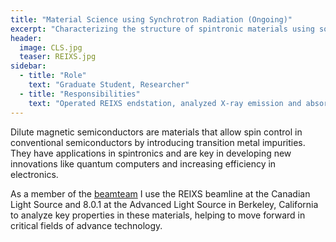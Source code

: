 ```yaml
---
title: "Material Science using Synchrotron Radiation (Ongoing)"
excerpt: "Characterizing the structure of spintronic materials using soft X-ray spectroscopy"
header:
  image: CLS.jpg
  teaser: REIXS.jpg
sidebar:
  - title: "Role"
    text: "Graduate Student, Researcher"
  - title: "Responsibilities"
    text: "Operated REIXS endstation, analyzed X-ray emission and absorption data, hosted outreach events for general public."
---
```


Dilute magnetic semiconductors are materials that allow spin control in conventional semiconductors by introducing transition metal impurities. They have applications in spintronics and are key in developing new innovations like quantum computers and increasing efficiency in electronics.  

As a member of the [beamteam](http://beamteam.usask.ca) I use the REIXS beamline at the Canadian Light Source and 8.0.1 at the Advanced Light Source in Berkeley, California to analyze key properties in these materials, helping to move forward in critical fields of advance technology.